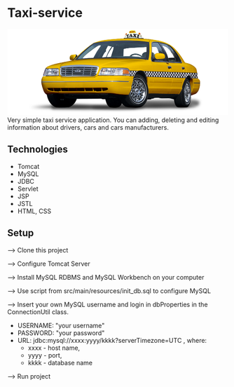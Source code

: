 # Taxi-service
![taxi logo](taxi_logo.png)
Very simple taxi service application. 
You can adding, deleting and editing information 
about drivers, cars and cars manufacturers.
## Technologies
* Tomcat
* MySQL
* JDBC
* Servlet
* JSP
* JSTL
* HTML, CSS

## Setup
--> Clone this project

--> Configure Tomcat Server

--> Install MySQL RDBMS and MySQL Workbench on your computer

--> Use script from src/main/resources/init_db.sql to configure MySQL

--> Insert your own MySQL username and login in dbProperties in the ConnectionUtil class.
- USERNAME: "your username"
- PASSWORD: "your password"
- URL: jdbc:mysql://xxxx:yyyy/kkkk?serverTimezone=UTC , where:
    * xxxx - host name,
    * yyyy - port,
    * kkkk - database name
    
--> Run project
